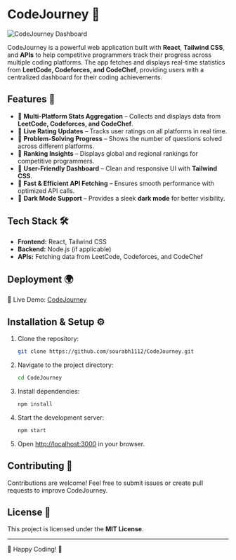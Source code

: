 
# CodeJourney 🚀

![CodeJourney Dashboard]()

CodeJourney is a powerful web application built with **React**, **Tailwind CSS**, and **APIs** to help competitive programmers track their progress across multiple coding platforms. The app fetches and displays real-time statistics from **LeetCode, Codeforces, and CodeChef**, providing users with a centralized dashboard for their coding achievements.

## Features 🌟

- 🔹 **Multi-Platform Stats Aggregation** – Collects and displays data from **LeetCode, Codeforces, and CodeChef**.
- 🔹 **Live Rating Updates** – Tracks user ratings on all platforms in real time.
- 🔹 **Problem-Solving Progress** – Shows the number of questions solved across different platforms.
- 🔹 **Ranking Insights** – Displays global and regional rankings for competitive programmers.
- 🔹 **User-Friendly Dashboard** – Clean and responsive UI with **Tailwind CSS**.
- 🔹 **Fast & Efficient API Fetching** – Ensures smooth performance with optimized API calls.
- 🔹 **Dark Mode Support** – Provides a sleek **dark mode** for better visibility.

## Tech Stack 🛠️

- **Frontend:** React, Tailwind CSS
- **Backend:** Node.js (if applicable)
- **APIs:** Fetching data from LeetCode, Codeforces, and CodeChef

## Deployment 🌍

🚀 Live Demo: [CodeJourney](https://code-journey-sourabhs-projects-cc42ab20.vercel.app/)

## Installation & Setup ⚙️

1. Clone the repository:
   ```sh
   git clone https://github.com/sourabh1112/CodeJourney.git
   ```

2. Navigate to the project directory:
   ```sh
   cd CodeJourney
   ```

3. Install dependencies:
   ```sh
   npm install
   ```

4. Start the development server:
   ```sh
   npm start
   ```

5. Open [http://localhost:3000](http://localhost:3000) in your browser.

## Contributing 🤝

Contributions are welcome! Feel free to submit issues or create pull requests to improve CodeJourney.

## License 📜

This project is licensed under the **MIT License**.

---

🌟 Happy Coding! 🚀
